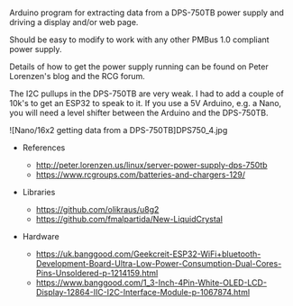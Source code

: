 # 

Arduino program for extracting data from a DPS-750TB power supply and driving a display and/or web page. 

Should be easy to modify to work with any other PMBus 1.0 compliant power supply.

Details of how to get the power supply running can be found on Peter Lorenzen's blog and the RCG forum.

The I2C pullups in the DPS-750TB are very weak. I had to add a couple of 10k's to get an ESP32 to speak to it. 
If you use a 5V Arduino, e.g. a Nano, you will need a level shifter between the Arduino and the DPS-750TB.

![Nano/16x2 getting data from a DPS-750TB]DPS750_4.jpg

* References
  * http://peter.lorenzen.us/linux/server-power-supply-dps-750tb
  * https://www.rcgroups.com/batteries-and-chargers-129/

* Libraries
  * https://github.com/olikraus/u8g2
  * https://github.com/fmalpartida/New-LiquidCrystal

* Hardware
  * https://uk.banggood.com/Geekcreit-ESP32-WiFi+bluetooth-Development-Board-Ultra-Low-Power-Consumption-Dual-Cores-Pins-Unsoldered-p-1214159.html
  * https://www.banggood.com/1_3-Inch-4Pin-White-OLED-LCD-Display-12864-IIC-I2C-Interface-Module-p-1067874.html

